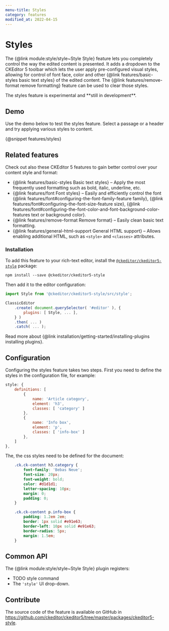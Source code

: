 ```yaml
---
menu-title: Styles
category: features
modified_at: 2022-04-15
---
```


# Styles

The {@link module:style/style~Style Style} feature lets you completely control the way the edited content is presented. It adds a dropdown to the CKEditor 5 toolbar which lets the user apply pre-configured visual styles, allowing for control of font face, color and other {@link features/basic-styles basic text styles} of the edited content. The {@link features/remove-format remove formatting} feature can be used to clear those styles.

<info-box>
	The styles feature is experimental and **still in development**.
</info-box>

## Demo

Use the demo below to test the styles feature. Select a passage or a header and try applying various styles to content.

{@snippet features/styles}

## Related features

Check out also these CKEditor 5 features to gain better control over your content style and format:
* {@link features/basic-styles Basic text styles} &ndash; Apply the most frequently used formatting such as bold, italic, underline, etc.
* {@link features/font Font styles} &ndash; Easily and efficiently control the font {@link features/font#configuring-the-font-family-feature family}, {@link features/font#configuring-the-font-size-feature size}, {@link features/font#configuring-the-font-color-and-font-background-color-features text or background color}.
* {@link features/remove-format Remove format} &ndash; Easily clean basic text formatting.
* {@link features/general-html-support General HTML support} &ndash; Allows enabling additional HTML, such as `<style>` and `<classes>` attributes.

### Installation

To add this feature to your rich-text editor, install the [`@ckeditor/ckeditor5-style`](https://www.npmjs.com/package/@ckeditor/ckeditor5-style) package:

```plaintext
npm install --save @ckeditor/ckeditor5-style
```

Then add it to the editor configuration:

```js
import Style from '@ckeditor/ckeditor5-style/src/style';

ClassicEditor
	.create( document.querySelector( '#editor' ), {
		plugins: [ Style, ... ],
	} )
	.then( ... )
	.catch( ... );
```

<info-box info>
	Read more about {@link installation/getting-started/installing-plugins installing plugins}.
</info-box>

## Configuration

Configuring the styles feature takes two steps. First you need to define the styles in the configuration file, for example:

```js
style: {
	definitions: [
		{
			name: 'Article category',
			element: 'h3',
			classes: [ 'category' ]
		},
		{
			name: 'Info box',
			element: 'p',
			classes: [ 'info-box' ]
		},
	]
},

```

The, the css styles need to be defined for the document:

```css
	.ck.ck-content h3.category {
		font-family: 'Bebas Neue';
		font-size: 20px;
		font-weight: bold;
		color: #d1d1d1;
		letter-spacing: 10px;
		margin: 0;
		padding: 0;
	}

	.ck.ck-content p.info-box {
		padding: 1.2em 2em;
		border: 1px solid #e91e63;
		border-left: 10px solid #e91e63;
		border-radius: 5px;
		margin: 1.5em;
	}
```

## Common API

The {@link module:style/style~Style Style} plugin registers:

* TODO style command
* The `'style'` UI drop-down.

## Contribute

The source code of the feature is available on GitHub in https://github.com/ckeditor/ckeditor5/tree/master/packages/ckeditor5-style.
